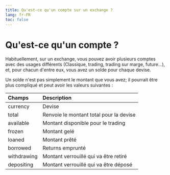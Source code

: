 ```yaml
---
title: Qu'est-ce qu'un compte sur un exchange ?
lang: fr-FR
toc: false
---
```


# Qu'est-ce qu'un compte ?

Habituellement, sur un exchange, vous pouvez avoir plusieurs comptes avec des usages différents (Classique, trading,
trading sur marge, future...), et, pour chacun d'entre eux, vous avez un solde pour chaque devise.

Un solde n'est pas simplement le montant que vous avez; il pourrait être plus compliqué et peut avoir les valeurs
suivantes :

| Champs      | Description                             |
|:------------|:----------------------------------------|
| currency    | Devise                                  |
| total       | Renvoie le montant total pour la devise |
| available   | Montant disponible pour le trading      |
| frozen      | Montant gelé                            |
| loaned      | Montant prêté                           |
| borrowed    | Returns emprunté                        |
| withdrawing | Montant verrouillé qui va être retiré   |
| depositing  | Montant verrouillé qui va être déposé   |